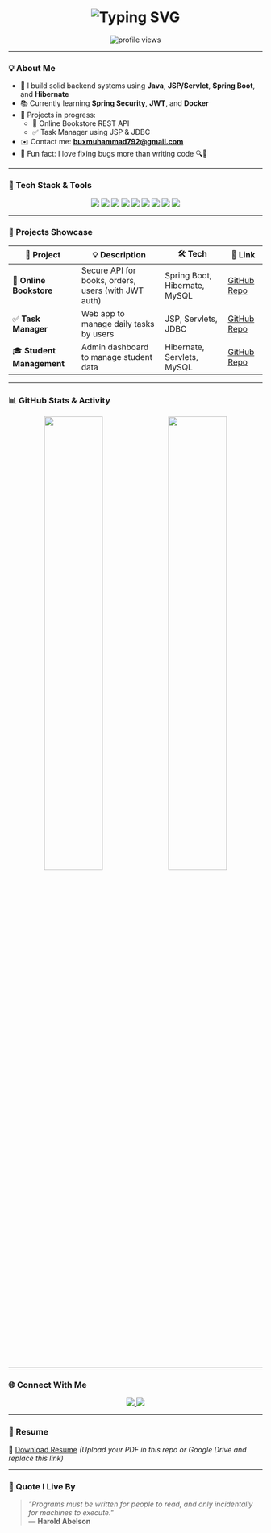<h1 align="center">
  <img src="https://readme-typing-svg.herokuapp.com?font=Fira+Code&size=28&duration=4000&pause=1000&color=6DB33F&center=true&vCenter=true&width=600&lines=Hi+👋%2C+I'm+Muhammad+Bux!;Java+Backend+Developer+%7C+Spring+Boot+Specialist;Loves+REST+APIs+%7C+Hibernate+%7C+MySQL" alt="Typing SVG" />
</h1>

<p align="center">
  <img src="https://komarev.com/ghpvc/?username=muhammadbux&label=Profile+Views&color=brightgreen&style=flat-square" alt="profile views" />
</p>

---

### 💡 About Me

- 🔧 I build solid backend systems using **Java**, **JSP/Servlet**, **Spring Boot**, and **Hibernate**
- 📚 Currently learning **Spring Security**, **JWT**, and **Docker**
- 📘 Projects in progress:
  - 🛒 Online Bookstore REST API
  - ✅ Task Manager using JSP & JDBC
- ✉️ Contact me: **buxmuhammad792@gmail.com**
- 🎯 Fun fact: I love fixing bugs more than writing code 🔍🐞

---

### 🧰 Tech Stack & Tools

<p align="center">
  <img src="https://img.shields.io/badge/Java-%23ED8B00.svg?style=for-the-badge&logo=java&logoColor=white" />
  <img src="https://img.shields.io/badge/Spring%20Boot-%236DB33F.svg?style=for-the-badge&logo=spring-boot&logoColor=white" />
  <img src="https://img.shields.io/badge/Hibernate-%2359666C.svg?style=for-the-badge&logo=hibernate&logoColor=white" />
  <img src="https://img.shields.io/badge/MySQL-%2300788C.svg?style=for-the-badge&logo=mysql&logoColor=white" />
  <img src="https://img.shields.io/badge/JSP-%23E34F26.svg?style=for-the-badge&logo=apachetomcat&logoColor=white" />
  <img src="https://img.shields.io/badge/Servlets-%234B8BBE.svg?style=for-the-badge&logo=java&logoColor=white" />
  <img src="https://img.shields.io/badge/Bootstrap-%23563D7C.svg?style=for-the-badge&logo=bootstrap&logoColor=white" />
  <img src="https://img.shields.io/badge/HTML5-%23E34F26.svg?style=for-the-badge&logo=html5&logoColor=white" />
  <img src="https://img.shields.io/badge/CSS3-%231572B6.svg?style=for-the-badge&logo=css3&logoColor=white" />
</p>

---

### 📁 Projects Showcase

| 🚀 Project | 💡 Description | 🛠 Tech | 🔗 Link |
|-----------|----------------|---------|---------|
| 🛒 **Online Bookstore** | Secure API for books, orders, users (with JWT auth) | Spring Boot, Hibernate, MySQL | [GitHub Repo](https://github.com/muhammadbux/online-bookstore) |
| ✅ **Task Manager** | Web app to manage daily tasks by users | JSP, Servlets, JDBC | [GitHub Repo](https://github.com/muhammadbux/task-manager) |
| 🎓 **Student Management** | Admin dashboard to manage student data | Hibernate, Servlets, MySQL | [GitHub Repo](https://github.com/muhammadbux/student-management) |

---

### 📊 GitHub Stats & Activity

<p align="center">
  <img src="https://github-readme-stats.vercel.app/api?username=muhammadbux&show_icons=true&theme=tokyonight&hide_border=false" width="48%" />
  <img src="https://github-readme-stats.vercel.app/api/top-langs/?username=muhammadbux&layout=compact&theme=tokyonight&hide_border=false" width="48%" />
</p>

---

### 🌐 Connect With Me

<p align="center">
  <a href="https://linkedin.com/in/your-link" target="_blank">
    <img src="https://img.shields.io/badge/LinkedIn-blue?style=for-the-badge&logo=linkedin&logoColor=white" />
  </a>
  <a href="https://fb.com/your-link" target="_blank">
    <img src="https://img.shields.io/badge/Facebook-%231877F2.svg?style=for-the-badge&logo=facebook&logoColor=white" />
  </a>
</p>

---

### 📄 Resume

📌 [Download Resume](#) *(Upload your PDF in this repo or Google Drive and replace this link)*

---

### 💬 Quote I Live By

> *"Programs must be written for people to read, and only incidentally for machines to execute."*  
> — **Harold Abelson**

